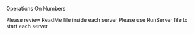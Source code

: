 Operations On Numbers

Please review ReadMe file inside each server
Please use RunServer file to start each server